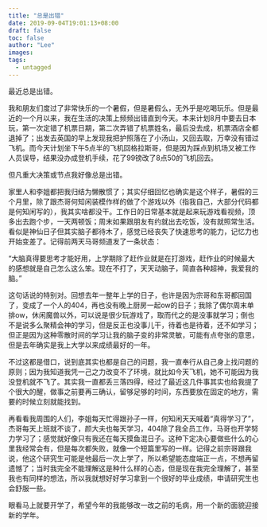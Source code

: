 ```yaml
---
title: "总是出错"
date: 2019-09-04T19:01:13+08:00
draft: false
toc: false
author: "Lee"
images:
tags: 
  - untagged
---
```


最近总是出错。

我和朋友们度过了非常快乐的一个暑假，但是暑假么，无外乎是吃喝玩乐。但是最近的一个月以来，我在生活的决策上频频出错直到今天。本来计划8月中要去日本玩，第一次定错了机票日期，第二次弄错了机票姓名，最后没去成，机票酒店全都退掉了；出发去英国的早上发现我把护照落在了小汤山，又回去取，万幸没有错过飞机。而今天计划坐下午5点半的飞机回格拉斯哥，但是因为踩点到机场又被工作人员误导，结果没办成登机手续，花了99镑改了8点50的飞机回去。

但凡重大决策或节点我好像总是出错。

家里人和李姐都把我归结为懒散惯了；其实仔细回忆也确实是这个样子，暑假的三个月里，除了跟杰哥何知闲装模作样的做了个游戏以外（指我自己，大部分代码都是何知闲写的），我其实啥都没干。工作日的日常基本就是起来玩游戏看视频，顶多出去跑个步，一天两顿饭；周末如果跟朋友有约就出去吃饭，没有就照常生活。看似是神仙日子但其实脑子都待木了，感觉已经丧失了快速思考的能力，记忆力也开始变差了。记得前两天马哥频道发了一条状态：

“大脑真得要思考才能好用，上学期除了赶作业就是在打游戏，赶作业的时候最大的感想就是自己怎么这么笨。现在不打了，天天动脑子，简直各种超神，我爱我的脑。”

这句话说的特别对。回想去年一整年上学的日子，也许是因为宗哥和东哥都回国了，变成了一个人的404，再也没有晚上厨房一起ow的日子；我除了偶尔周末单排ow，休闲魔兽以外，可以说是很少玩游戏了，取而代之的是没事就学习；倒也不是说多么聚精会神的学习，但是反正也没事儿干，待着也是待着，还不如学习；但正是因为这种零散时间的学习让我的脑子变的非常灵敏，可能有点夸张的意思，但是去年确实是我上大学以来成绩最好的一年。

不过这都是借口，说到底其实也都是自己的问题，我一直奉行从自己身上找问题的原则；因为我知道我凭一己之力改变不了环境，就比如今天飞机，她不可能因为我没登机就不飞了。其实我一直都丢三落四得，经过了最近这几件事其实也给我提了个很大的醒，做事之前要再三确认，留够足够的时间，东西要放在固定的地方，需要的时候立刻就能找到。

再看看我周围的人们，李姐每天忙得跟孙子一样，何知闲天天喊着“真得学习了”，杰哥每天上班就不谈了，颜大夫也每天学习，404除了我全员工作，马哥也开学努力学习了；感觉就好像只有我还在每天摸鱼混日子。这种下定决心要做些什么的心里我经常会有，但是每次都失败，就像一个短篇里写的一样。记得之前宗哥跟我说，他这个研究生可能是他最后一次上学了，所以希望能态度端正一点，不想再留遗憾了；当时我完全不能理解这是种什么样的心态，但是现在我完全理解了，甚至我也有同样的想法，所以我就想好好学习拿到一个很好的毕业成绩，申请研究生也会舒服一些。

眼看马上就要开学了，希望今年的我能够改一改之前的毛病，用一个新的面貌迎接新的学年。




